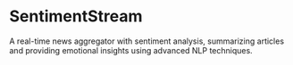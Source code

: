 # SentimentStream
A real-time news aggregator with sentiment analysis, summarizing articles and providing emotional insights using advanced NLP techniques.
